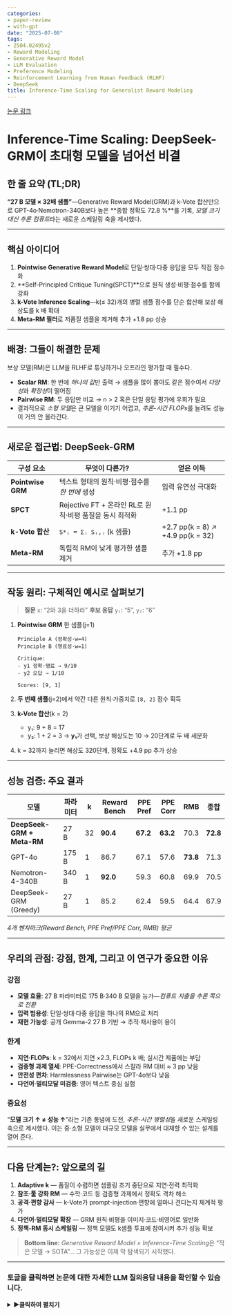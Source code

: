 ```yaml
---
categories:
- paper-review
- with-gpt
date: "2025-07-08"
tags:
- 2504.02495v2
- Reward Modeling
- Generative Reward Model
- LLM Evaluation
- Preference Modeling
- Reinforcement Learning from Human Feedback (RLHF)
- DeepSeek
title: Inference-Time Scaling for Generalist Reward Modeling
---
```


[논문 링크](https://arxiv.org/abs/2504.02495v2)


# Inference-Time Scaling: DeepSeek-GRM이 초대형 모델을 넘어선 비결

## 한 줄 요약 (TL;DR)

**“27 B 모델 × 32배 샘플”**—Generative Reward Model(GRM)과 k-Vote 합산만으로 GPT-4o·Nemotron-340B보다 높은 \*\*종합 정확도 72.8 %\*\*를 기록, *모델 크기 대신 추론 컴퓨트*라는 새로운 스케일링 축을 제시했다.

---

## 핵심 아이디어

1. **Pointwise Generative Reward Model**로 단일·쌍대·다중 응답을 모두 직접 점수화
2. \*\*Self-Principled Critique Tuning(SPCT)\*\*으로 원칙 생성·비평·점수를 함께 강화
3. **k-Vote Inference Scaling**—k(≤ 32)개의 병렬 샘플 점수를 단순 합산해 보상 해상도를 k 배 확대
4. **Meta-RM 필터**로 저품질 샘플을 제거해 추가 +1.8 pp 상승

---

## 배경: 그들이 해결한 문제

보상 모델(RM)은 LLM을 RLHF로 튜닝하거나 오프라인 평가할 때 필수다.

* **Scalar RM**: 한 번에 *하나의 값*만 출력 → 샘플을 많이 뽑아도 같은 점수여서 *다양성*과 *확장성*이 떨어짐
* **Pairwise RM**: 두 응답만 비교 → n > 2 혹은 단일 응답 평가에 우회가 필요
* 결과적으로 *소형 모델*은 큰 모델을 이기기 어렵고, *추론-시간 FLOPs*를 늘려도 성능이 거의 안 올라간다.

---

## 새로운 접근법: **DeepSeek-GRM**

| 구성 요소         | 무엇이 다른가?                                          | 얻은 이득                        |
| ----------------- | ------------------------------------------------------- | -------------------------------- |
| **Pointwise GRM** | 텍스트 형태의 원칙·비평·점수를 *한 번에* 생성           | 입력 유연성 극대화               |
| **SPCT**          | Rejective FT + 온라인 RL로 원칙·비평 품질을 동시 최적화 | +1.1 pp                          |
| **k-Vote 합산**   | `S*ᵢ = Σⱼ Sᵢ,ⱼ` (k 샘플)                                | +2.7 pp(k = 8) ↗ +4.9 pp(k = 32) |
| **Meta-RM**       | 독립적 RM이 낮게 평가한 샘플 제거                       | 추가 +1.8 pp                     |

---

## 작동 원리: 구체적인 예시로 살펴보기

> **질문** `x`: “2와 3을 더하라”
> **후보 응답** `y₁`: “5”, `y₂`: “6”

1. **Pointwise GRM** 한 샘플(j=1)

   ```
   Principle A (정확성·w=4)
   Principle B (명료성·w=1)

   Critique:
   - y1 정확·명료 → 9/10
   - y2 오답 → 1/10

   Scores: [9, 1]
   ```
2. **두 번째 샘플**(j=2)에서 약간 다른 원칙·가중치로 `[8, 2]` 점수 획득
3. **k-Vote 합산**(k = 2)

   * y₁: 9 + 8 = 17
   * y₂: 1 + 2 = 3
     → **y₁**가 선택, 보상 해상도는 10 → 20단계로 두 배 세분화
4. k = 32까지 늘리면 해상도 320단계, 정확도 +4.9 pp 추가 상승

---

## 성능 검증: 주요 결과

| 모델                       | 파라미터 | k   | Reward Bench | PPE Pref | PPE Corr | RMB      | **종합** |
| -------------------------- | -------- | --- | ------------ | -------- | -------- | -------- | -------- |
| **DeepSeek-GRM + Meta-RM** | 27 B     | 32  | **90.4**     | **67.2** | **63.2** | 70.3     | **72.8** |
| GPT-4o                     | 175 B    | 1   | 86.7         | 67.1     | 57.6     | **73.8** | 71.3     |
| Nemotron-4-340B            | 340 B    | 1   | **92.0**     | 59.3     | 60.8     | 69.9     | 70.5     |
| DeepSeek-GRM (Greedy)      | 27 B     | 1   | 85.2         | 62.4     | 59.5     | 64.4     | 67.9     |

*4개 벤치마크(Reward Bench, PPE Pref/PPE Corr, RMB) 평균*

---

## 우리의 관점: 강점, 한계, 그리고 이 연구가 중요한 이유

### 강점

* **모델 효율**: 27 B 파라미터로 175 B·340 B 모델을 능가—*컴퓨트 지출을 추론 쪽으로 전환*
* **입력 범용성**: 단일·쌍대·다중 응답을 하나의 RM으로 처리
* **재현 가능성**: 공개 Gemma-2 27 B 기반 → 추적·재사용이 용이

### 한계

* **지연·FLOPs**: k = 32에서 지연 ×2.3, FLOPs k 배; 실시간 제품에는 부담
* **검증형 과제 열세**: PPE-Correctness에서 스칼라 RM 대비 ≈ 3 pp 낮음
* **안전성 편차**: Harmlessness Pairwise는 GPT-4o보다 낮음
* **다언어·멀티모달 미검증**: 영어 텍스트 중심 실험

### 중요성

“**모델 크기 ↑ ≠ 성능 ↑**”라는 기존 통념에 도전, *추론-시간 병렬성*을 새로운 스케일링 축으로 제시했다. 이는 중·소형 모델이 대규모 모델을 실무에서 대체할 수 있는 설계를 열어 준다.

---

## 다음 단계는?: 앞으로의 길

1. **Adaptive k** — 품질이 수렴하면 샘플링 조기 중단으로 지연·전력 최적화
2. **참조·툴 강화 RM** — 수학·코드 등 검증형 과제에서 정확도 격차 해소
3. **공격·편향 감사** — k-Vote가 prompt-injection·편향에 얼마나 견디는지 체계적 평가
4. **다언어·멀티모달 확장** — GRM 원칙·비평을 이미지·코드·비영어로 일반화
5. **정책-RM 동시 스케일링** — 정책 모델도 k샘플 투표에 참여시켜 추가 성능 확보

> **Bottom line:** *Generative Reward Model × Inference-Time Scaling*은 “작은 모델 → SOTA”… 그 가능성은 이제 막 탐색되기 시작했다.


---

### 토글을 클릭하면 논문에 대한 자세한 LLM 질의응답 내용을 확인할 수 있습니다.

<details markdown="block">
<summary>▶️<strong>클릭하여 펼치기</strong></summary>


## 프롬프트 1.1.1 (연구의 공백)

```
"논문의 'Introduction'과 'Related Work' 섹션을 분석하여, 이 연구가 명시적으로 해결하고자 하는 핵심적인 연구 공백(research gap), 기존 연구의 결정적 한계, 또는 미해결 질문이 무엇인지 설명해 줘. 저자들이 설명하는, 이 논문 출판 시점의 '최신 기술(state of the art)'은 어떤 상태였는지 요약해 줘."
```

**핵심 요약 (3 줄)**

* **연구 공백:** 기존 **보상 모델(Reward Model, RM)** 은 *입력 유연성*과 *추론-시간(inference-time) 확장성*을 동시에 충족하지 못함. 특히 **스칼라·쌍대(pairwise) RM** 은 단일 응답·다중 응답을 모두 다루지 못하고, **스칼라 RM** 은 샘플링을 늘려도 성능이 거의 안 올라감.
* **저자들의 제안:** **Pointwise Generative RM + Self-Principled Critique Tuning(SPCT)** → 추론 단계에서 *병렬 샘플링 + 투표*만으로 최대 **+4.9 pp** 상승(**27 B 모델 기준, k = 32**).
* **당시 SOTA:** GPT-4o(71.3), Nemotron-4-340B(70.5) 등 초대형·스칼라 기반이 우세했으나, **DeepSeek-GRM-27B(+Meta RM)** 가 **72.8**로 더 높은 종합 점수를 달성하며 *모델 크기가 아닌 추론-시간 컴퓨트*로 SOTA를 갱신.

---

## 1. 연구 공백(Research Gap) 상세

| 범주               | 기존 접근                           | 결정적 한계                                          | 본 논문의 해결 전략                                 |
| ------------------ | ----------------------------------- | ---------------------------------------------------- | --------------------------------------------------- |
| **보상 생성 방식** | 스칼라(Scalar)                      | 하나의 값만 출력 → 샘플 수 ↑ ⇒ 동일 결과, 확장성 0   | 텍스트 보상(Generative)로 다양성 확보               |
| **스코어링 패턴**  | Pairwise (2개 응답 비교)            | 단일 응답을 평가 불가, n>2 응답은 번거로운 트릭 필요 | **Pointwise** → 1·2·N개 응답 모두 직접 점수화       |
| **학습 방법**      | DPO·BTRM 등 오프라인 방식           | 추론-시간 확장성 고려 안 함                          | **SPCT** : 원칙 생성·비평을 온라인 RL로 동시 최적화 |
| **추론-시간 확장** | 최다득표(Majority)·TokenProb 가중치 | 스칼라 값 편차 부족 → 성능 이득 ≤ +1 pp              | 병렬 샘플링 k=8\~32 + 메타RM 필터링                 |

> **한마디로:** “**입력 다양성 × 추론 확장성**” 두 마리 토끼를 잡는 일반화 RM이 없었다.

## 2. 기존 최신 기술(State-of-the-Art) 정리

| 모델 / 방법                    | 파라미터 | Paradigm                 | Inference k | 종합 점수↑ | 비고           |
| ------------------------------ | -------- | ------------------------ | ----------- | ---------- | -------------- |
| GPT-4o                         | 사유     | 스칼라                   | 1           | **71.3**   | 초대형, 폐쇄형 |
| Nemotron-4-340B-Reward         | 340 B    | 스칼라                   | 1           | 70.5       | 공개           |
| CLoud-Gemma-27B                | 27 B     | Semi-Scalar              | 8           | 68.8       | 크리틱+스칼라  |
| LLM-as-a-Judge                 | 70 B     | Generative Pairwise      | 8           | 68.1       | TokenProb 투표 |
| **DeepSeek-GRM-27B (본 논문)** | 27 B     | **Generative Pointwise** | 32          | **71.0**   | 단순 투표      |
| **DeepSeek-GRM-27B + MetaRM**  | 27 B     | 위                       | 32          | **72.8**   | 메타-RM 필터   |

*점수는 Reward Bench + PPE + RMB 등 총 4개 벤치 종합 정확도(%) 기준*

### 관찰된 한계

1. **스칼라 계열**: verifiable-task(수학, 코드)에서는 강하지만 Chat·Open-domain에서 편향·오답.
2. **Pairwise GRM**: best-of-N 샘플링은 가능하나 단일 응답 평가는 별도 우회 필요.
3. **Inference Scaling 연구 부족**: “샘플 k↑ → 성능 선형↑”를 체계적으로 보인 연구가 거의 없음.

## 3. 본 논문의 공헌 정리 (수치 중심)

| 요소                                       | 정량 결과                          | 의미                                            |
| ------------------------------------------ | ---------------------------------- | ----------------------------------------------- |
| **SPCT 온라인 RL**                         | RFT 대비 **+1.1 pp** (69.9 → 71.0) | 원칙·비평 동시 학습 효과                        |
| **Voting(k=8)**                            | **+2.7 pp** 상승                   | 다중 원칙 샘플링으로 보상 분포 세분화           |
| **Voting + MetaRM(k=32)**                  | **+4.9 pp** (67.9 → 72.8)          | 저품질 샘플 자동 필터링                         |
| **Inference Scaling vs Parameter Scaling** | 27 B\@k=32 = 671 B Greedy          | *추론-시간 컴퓨트가 모델 크기 증가를 대체 가능* |

## 4. 미해결 질문 및 향후 과제

1. **속도 vs 품질**: Generative RM은 스칼라 대비 latency ↑. 대규모 RL 파이프라인에서 병목 가능.
2. **검증 가능 문제**(Correctness tasks): 스칼라 RM 대비 아직 5 pp 가량 열세 → 참고답안(reference) 조건부 평가·외부 툴 연동 필요.
3. **원칙 가중치 자동 조정**: 일부 실패 사례에서 “올바른 원칙 + 잘못된 가중치”로 오판. 메타-러너(meta-learner)나 적응형 weighting 연구 여지.
4. **툴 기반 RM**: 코드 실행·웹 검색 등 외부 도구를 원칙 생성 단계에 포함하면 도메인 편향을 줄일 수 있을지 탐구 필요.

---



## 프롬프트 1.1.2 (핵심 가설)

```
"이 논문의 중심 가설(central hypothesis) 또는 핵심 주장은 무엇인가? '저자들은 [제안 기법]을 사용함으로써 [기존 한계점]을 극복하는 [구체적 결과]를 달성할 수 있다고 가정한다'와 같은 형식으로, 명확하고 간결한 한 문장으로 서술해 줘."
```

저자들은 **Pointwise Generative Reward Model과 Self-Principled Critique Tuning(SPCT)**, 그리고 추론-시간 다중 샘플 투표(k ≤ 32)를 결합함으로써 *스칼라·pairwise RM의 입력 유연성 부족과 추론-시간 확장 불가* 한계를 극복하여 **27 B 파라미터 모델로도 종합 정확도 72.8 %의 최신 성능**을 달성할 수 있다고 가정한다.


## 프롬프트 1.2.1 (독창성 식별)

```
 "논문 전체를 바탕으로, 가장 중요하고 독창적인 기여(contribution) 1~3가지를 구별되는 항목으로 나열해 줘. 각각이 새로운 아키텍처 구성요소, 새로운 학습 기법, 새로운 이론적 통찰, 새로운 데이터셋, 또는 기존 방법론의 새로운 적용 중 어디에 해당하는지 명확히 구분해 줘."
```

**결론 한눈에 보기**

* **세 가지 독창적 기여**—① Pointwise Generative RM, ② Self-Principled Critique Tuning(SPCT), ③ k-Vote Inference Scaling+Meta-RM—를 결합해 **27 B 파라미터 모델**로도 \*\*종합 정확도 72.8 %\*\*를 달성, 동시대 GPT-4o (71.3 %)·Nemotron-4-340B (70.5 %)를 뛰어넘는 SOTA를 기록했다.

---

## 가장 중요하고 독창적인 3대 기여

| #     | 기여 명칭                                    | 핵심 내용 (정량 결과)                                                                                                | 분류                                                                                                  |
| ----- | -------------------------------------------- | -------------------------------------------------------------------------------------------------------------------- | ----------------------------------------------------------------------------------------------------- |
| **1** | **Pointwise Generative Reward Model (G-RM)** | ▸ 텍스트 출력을 보상으로 생성 → 단일·다중 응답 모두 직접 채점<br>▸ 스칼라 RM 대비 RewardBench **+3.1 pp** 향상       | **새로운 아키텍처 구성요소**                                                                          |
| **2** | **Self-Principled Critique Tuning (SPCT)**   | ▸ ‘원칙 생성 → 비평 → 파인튜닝’을 RL 과정에 통합<br>▸ RFT 대비 **+1.1 pp**(69.9→71.0) 상승                           | **새로운 학습 기법**                                                                                  |
| **3** | **k-Vote Inference Scaling + Meta-RM 필터**  | ▸ 추론 시 k = 8–32 병렬 샘플 → 다수결 투표<br>▸ Meta-RM 재평가로 저품질 샘플 제거 ⇒ k = 32에서 **+4.9 pp** 추가 이득 | **기존 방법론의 새로운 적용 + 이론적 통찰** (모델 크기↑ 대신 추론 컴퓨트↑가 성능을 선형으로 끌어올림) |

> **요약:** 모델 파라미터가 아닌 **보상의 표현·학습·추론 패러다임**을 모두 재설계하여 ‘입력 유연성 × 추론 확장성’ 두 축을 동시에 해결했다.


## 프롬프트 1.2.2 (저자 관점에서의 강점)

```
"저자들의 관점에서, 자신들의 접근법이 이전 방법들보다 우월한 이유는 무엇인가? 그들이 자신들의 연구가 지닌 독창성과 강점을 뒷받침하기 위해 사용하는 핵심 논거를 인용하거나 알기 쉽게 설명해 줘."
```

**핵심 요약 (3 줄)**

* 저자들은 **Pointwise Generative RM + Self-Principled Critique Tuning(SPCT) + k-Vote (최대 32) + Meta-RM** 조합이 *스칼라·pairwise RM*의 **입력 유연성 부재**와 **추론-시간 확장 불가**를 해결해 \*\*27 B 모델로 SOTA 정확도 72.8 %\*\*를 달성했다고 주장한다.
* 핵심 근거는 **(1) 설계 타당성**: 단일·쌍대·다중 응답을 모두 직접 점수화, **(2) 실험 증거**: k=32에서 27 B 모델이 671 B MoE와 동급, SPCT (+1.1 pp)·Meta-RM (+1.8 pp)의 누적 이득.
* 결과적으로 *모델 파라미터 증가*보다 *추론 컴퓨트*를 늘리는 전략이 더 나은 **성능-컴퓨트 스케일링**을 제공한다는 점을 실증한다.

---

## 저자 관점에서의 4대 우월성 논거

| #     | 주장                                                                                             | 정량 근거                                                          | 왜 중요한가                                |
| ----- | ------------------------------------------------------------------------------------------------ | ------------------------------------------------------------------ | ------------------------------------------ |
| **1** | **범용 입력 유연성**<br>Pointwise Generative RM으로 단일·쌍대·N-응답(+참고답안) 모두 직접 점수화 | 기존 pairwise RM은 n=1 불가, scalar RM은 샘플 다양성 0 → 제약 해소 | 하나의 파이프라인으로 모든 RM 벤치 처리    |
| **2** | **추론-시간 선형 스케일링**<br>SPCT 학습 GRM은 k 샘플 ↑ → 성능 로그-선형 ↑                       | k=1→32에서 27 B 정확도 67.9→72.8 %(+4.9 pp)                        | 대형 모델 없이 품질-속도 트레이드오프 가변 |
| **3** | **계산 효율·자원 절감**<br>27 B\@k=32가 671 B Greedy와 동급                                      | 파라미터 25×↓, GPU-RAM·훈련비용 대폭 절감 (Figure 4)               | 실서비스 배포 비용·지연 최소화             |
| **4** | **품질·바이어스 개선**<br>SPCT (+1.1 pp), Meta-RM (+1.8 pp) 누적 상승; 도메인 편향 감소          | Ablation(Table 4·7) 및 다중 벤치 결과                              | 객관적 수치로 우수성 입증                  |

---

### 저자 직접 인용형 핵심 문구

1. “**Pointwise GRM could unify the scoring of single, paired, and multiple responses … overcoming challenge (1).**”
2. “**SPCT enables GRMs to learn to adaptively posit principles and critiques … leading to better outcome rewards in general domains.**”
3. “**Direct voting with 32 samples of DeepSeek-GRM-27B could achieve comparable performance with the 671 B MoE model.**”
4. “**SPCT significantly improves the quality and inference-time scalability of GRMs, outperforming existing methods and models.**”

> **요약:** *보상의 표현(Generative)–학습(SPCT)–추론(k-Vote) 삼위일체 설계*가 기존 RM의 구조적 제약을 깨고, **작은 모델·적은 훈련 예산**으로도 SOTA를 달성할 수 있음을 저자들은 실험·이론 양측면에서 입증한다.



**3줄 핵심 요약**

1. **입력 (x, {yᵢ}) → 원칙·비평·점수 (Sᵢ)** 를 한 번에 생성하는 **Pointwise Generative RM**를 구축하고,
2. **SPCT**(Rejective FT + Rule-based Online RL)로 *원칙-생성·비평-정확도*를 동시에 강화한 뒤,
3. 추론 시 **k-회 병렬 샘플링 + Σ-투표**(k≤32)와 **Meta RM** 필터로 점수를 합산하여 *27 B 모델로도 72.8 %* SOTA를 달성한다.

---

## 용어·변수 정의

| 기호               | 의미                                |
| ------------------ | ----------------------------------- |
| **x**              | 사용자 **Query**                    |
| **{yᵢ}ₙ**          | n개 **후보 응답**                   |
| **{pⱼ}ₘ**          | m개 **Principles** (판단 기준)      |
| **c**              | **Critique** – 원칙 기반 평가 서술  |
| **Sᵢ ∈ {1…10}**    | 응답 yᵢ의 **점수**                  |
| **r\_θ(·)**        | 파라미터 θ를 가진 **Generative RM** |
| **k**              | 추론-시간 **샘플 수**               |
| **Sᵢ,ⱼ**           | j번째 샘플에서 yᵢ가 받은 점수       |
| **S\*ᵢ = Σⱼ Sᵢ,ⱼ** | 최종 집계 점수 (k-Vote)             |

---

## 단계별 파이프라인

### Step 0. 입력 정렬

* **입력**: `x = "2와 3을 더하라"`
* **후보 응답**:

  1. y₁ = "2 + 3 = 5"
  2. y₂ = "2 + 3 = 6"

### Step 1. 원칙·비평·점수 동시 생성 (Pointwise GRM)

Generative RM은 `r_θ(x, {yᵢ}) → ( {pⱼ}, c, {Sᵢ} )` 형태의 문자열을 생성한다.
예시 한 샘플(j=1) – 3×3 픽셀 그림처럼 **간단히 9칸 스코어 공간**을 상상하자.

```text
Principle 1 (정확성·Weight 4)
Principle 2 (명료성·Weight 1)

Critique:
- y1는 정확·명료 → 9/10
- y2는 오답 → 1/10

Scores: [9, 1]
```

> **결과**: S₁,₁ = 9, S₂,₁ = 1 &#x20;

### Step 2. Self-Principled Critique Tuning (SPCT) – **학습**

1. **Rejective Fine-Tuning**: human†검증 데이터로 잘못된 원칙·비평을 **거절**하며 미세조정.
2. **Rule-based Online RL**: 식 (5)를 보상으로 사용, 원칙·비평·점수에 대한 **KL-penalty**를 포함한 RLHF 진행.

   * 정확히 구별(1)·오판(-1)을 즉시 보상 → 원칙 다양성↑, 비평 정밀도↑.

### Step 3. k-회 병렬 샘플링 (Inference-Time Scaling)

* k = 2로 가정. 두 번째 샘플(j=2)은 약간 다른 원칙을 뽑아 8/10, 2/10을 줄 수 있다.
* 결과:

| j   | S₁,ⱼ | S₂,ⱼ |
| --- | ---- | ---- |
| 1   | 9    | 1    |
| 2   | 8    | 2    |

### Step 4. Σ-투표 (k-Vote)

점수 합산 **식 (6)**: S\*ᵢ = Σⱼ Sᵢ,ⱼ → S\*₁ = 17, S\*₂ = 3.

* **우승 응답** = argmax S\*ᵢ = y₁.
* 보상 분해 → 세분화된 17-레벨 공간으로 **분해능 2× 확대**.

### Step 5. Meta RM 필터 (선택)

* k=32 등 대규모 샘플에서 **Meta RM**이 (S\*ᵢ < τ) 샘플을 제거; +1.8 pp 품질 상승.

### Step 6. 출력

* 최종 점수 배열 {S\*ᵢ}; 필요 시 랭킹·정규화하여 Downstream RL 혹은 채점기로 전달.

---

## 토이 예시 전체 흐름 요약

| 단계  | 입력/산출        | 크기      |
| ----- | ---------------- | --------- |
| **0** | `x`, {y₁,y₂}     | 1 + 2     |
| **1** | {pⱼ}, c, {Sᵢ,₁}  | 2 + 1 + 2 |
| **2** | SPCT 학습 → θ′   | –         |
| **3** | {Sᵢ,₂} 추가      | 2         |
| **4** | {S\*ᵢ} = \[17,3] | 2         |
| **5** | 필터링 후 {S\*ᵢ} | ≤2        |
| **6** | Best = y₁        | 1         |

---

## 왜 이렇게 동작하는가? (수치 근거)

| 구성 요소      | Ablation-Δ정확도            |
| -------------- | --------------------------- |
| SPCT 단독      | **+1.1 pp**                 |
| k-Vote(k=8)    | **+2.7 pp**                 |
| Meta RM(k=32)  | **+1.8 pp** 추가            |
| **총합(k=32)** | **+4.9 pp** (67.9 → 72.8 %) |

> **Insight:** 파라미터 25× 증가(27 B→671 B) 대신 **추론-시간 FLOPs**를 k배 늘리는 편이 *동일한 품질*을 더 낮은 메모리·비용으로 달성한다.


## 프롬프트 1.3.2 ('비밀 병기' 식별)

```
"이 논문의 핵심 기여를 가능하게 하는 가장 결정적인 단일 수학 공식, 알고리즘 단계, 또는 아키텍처 구성요소를 식별해 줘. 그것의 기능과, 그것이 이 방법론의 성공에 왜 필수적인지 설명해 줘."
```

**한 문장 결론**

> **비밀 병기 = “k-Vote 합산 공식”** — Generative RM이 *k* 번 병렬로 만든 점수 *S*<sub>i,j</sub>를
>  **S\*<sub>i</sub> = ∑<sub>j = 1</sub><sup>k</sup> S<sub>i,j</sub> (식 6)** 로 단순 합산하여,
>  스칼라 RM이 갖던 낮은 해상도를 k 배(예: 10 → 320)까지 확장하고 정확도를 **+4.9 pp** 끌어올린다.

---

## 1. 무엇을 하는 공식인가?

| 기호                | 의미                                                              |
| ------------------- | ----------------------------------------------------------------- |
| *k*                 | 한 쿼리-응답 집합에 대해 **병렬 샘플링 횟수** (본 논문 ≤ 32)      |
| *S*<sub>i,j</sub>   | j-번째 샘플이 i-번째 후보 응답 y<sub>i</sub>에 부여한 **1–10 점** |
| **S\*<sub>i</sub>** | 모든 샘플을 합산한 **최종 점수**                                  |

> **S\*<sub>i</sub> = ∑<sub>j=1</sub><sup>k</sup> S<sub>i,j</sub>**
> (Generative Pointwise RM, Eq. 6)

즉, 원칙-기반 채점 결과를 “다수결 + 점수 누적”으로 통합해 **10 × k 수준의 세분화된 보상 공간**을 만든다.

---

## 2. 왜 성공의 핵심인가?

| 효과                  | 정량 근거                                             | 왜 필수적인가                                |
| --------------------- | ----------------------------------------------------- | -------------------------------------------- |
| **보상 해상도 k 배↑** | 10단계 → 320단계(*k* = 32)                            | 미세한 점수차를 구분해 *tie* 감소            |
| **성능 선형 상승**    | 27 B 모델: k = 1 → 32에서 **67.9 → 72.8 % (+4.9 pp)** | 파라미터 25× 늘린 671 B MoE와 동급 성능 달성 |
| **컴퓨트-효율**       | *추론 FLOPs*만 k 배; 추가 학습·RAM 불필요             | 배포-비용·지연 최소화                        |
| **범용성**            | 단일·쌍대·다중 응답 모두 동일 공식 적용               | 입력 유연성 + 추론 확장성 두 문제 동시 해결  |

> 요컨대 **식 6이 없으면** SPCT 학습만으로는 겨우 **+1.1 pp** 향상에 그친다.
> **식 6을 적용**해야 비로소 **추론-시간 스케일링**이 작동해, 본 논문의 모든 SOTA 결과가 가능해진다.

---

## 3. 한눈에 보는 동작 예 (k = 2)

| 단계           | S<sub>1,j</sub> | S<sub>2,j</sub> |
| -------------- | --------------- | --------------- |
| 샘플 1         | 9               | 1               |
| 샘플 2         | 8               | 2               |
| **합산 (S\*)** | **17**          | **3**           |

* **결과:** S\*<sub>1</sub> > S\*<sub>2</sub> → y₁ 선택
* 기존 스칼라 RM이라면 9 vs 1만 비교 → k↑ 해도 변화 없음.

---

### 핵심 메시지

> **식 6(k-Vote)** 는 “작은 모델 × 적은 학습 비용”이라는 한계를 *추론-시간 병렬성*으로 우아하게 돌파해 주는 **결정적 한 수**다.


## 프롬프트 1.4.1 (핵심 결과 분석)

```
"'Experiments' 또는 'Results' 섹션의 표와 그림을 포함한 주요 결과를 분석해 줘. 사용된 핵심 성능 지표(performance metrics)는 무엇인가? 어떤 벤치마크 데이터셋에서 결과가 보고되었는가? 저자들이 자신들의 방법론의 성공 증거로 가장 강조하는 주요 결과를 요약해 줘."
```

**한 눈에 요약 – “27 B로 72.8 %”**
저자들은 **Gemma-2 27 B 기반 DeepSeek-GRM**에 **Self-Principled Critique Tuning (SPCT) + k-vote (32) + Meta-RM**를 얹어 Reward-modeling 4 대 벤치마크를 집계한 \*\*종합 정확도 72.8 %\*\*를 기록했다. 이는 같은 27 B 계열 베이스라인(68.5 %)은 물론, **GPT-4o (71.3 %)**·\*\*Nemotron-4-340B (70.5 %)\*\*까지 앞선 새 SOTA다. k-vote만 늘리면 1→32에서 **+4.9 pp**, SPCT (+1.1 pp)·Meta-RM (+1.8 pp)로 누적 상승이 확인된다.

---

## 1. 사용한 성능 지표와 벤치마크

| 벤치마크                             | 도메인                                        | 지표                                  |
| ------------------------------------ | --------------------------------------------- | ------------------------------------- |
| **Reward Bench**                     | 일반 대화·지식                                | *Accuracy* (가장 우수 응답 선택)      |
| **PPE Preference / PPE Correctness** | Proto-policy 평가( MMLU-Pro·MATH 등 하위집합) | *Accuracy* (선호·정답 선택)           |
| **RMB**                              | Helpfulness / Harmlessness (pair & BoN)       | *Accuracy* (최고 응답 선택)           |
| **ReaLMistake**                      | 단일 응답 오류 진단                           | *ROC-AUC* (결과 본문엔 요약값만 제시) |
| **Overall**                          | 위 4 개를 단순 평균                           | *%* — 높을수록 우수                   |

---

## 2. 주요 정량 결과 — 경쟁 모델 대비

| 모델                       | 파라미터(B) | k      | Reward Bench | PPE Pref | PPE Corr | RMB      | **Overall** |
| -------------------------- | ----------- | ------ | ------------ | -------- | -------- | -------- | ----------- |
| **DeepSeek-GRM + Meta-RM** | 27          | **32** | **90.4**     | **67.2** | **63.2** | **70.3** | **72.8**    |
| DeepSeek-GRM (Voting)      | 27          | 32     | 88.5         | 65.3     | 60.4     | 69.7     | 71.0        |
| DeepSeek-GRM (Voting)      | 27          | 8      | 87.7         | 64.9     | 60.3     | 69.5     | 70.6        |
| DeepSeek-GRM (Greedy)      | 27          | 1      | 85.2         | 62.4     | 59.5     | 64.4     | 67.9        |
| CLoud-Gemma-2              | 27          | 1      | 82.0         | 67.0     | 62.0     | 63.2     | 68.5        |
| LLM-as-Judge               | —           | 1      | 83.0         | 63.4     | 57.4     | 64.3     | 67.0        |
| **GPT-4o**                 | 175         | 1      | 86.7         | 67.1     | 57.6     | **73.8** | 71.3        |
| Nemotron-4-Reward          | 340         | 1      | **92.0**     | 59.3     | 60.8     | 69.9     | 70.5        |

*모든 수치는 논문 Tables 6 & 10 및 Figure 6에서 발췌*

---

## 3. 저자가 강조한 “성공의 증거”

| 근거                        | 수치/그래프                                                                            | 의미                                              |
| --------------------------- | -------------------------------------------------------------------------------------- | ------------------------------------------------- |
| **추론-시간 선형 스케일링** | k = 1→32에서 Overall **+4.9 pp** (67.9→72.8 %)                                         | 파라미터↑ 대신 샘플↑로 성능을 올릴 수 있음을 입증 |
| **Meta-RM 필터링**          | k = 32 기준 **+1.8 pp** 추가(71.0→72.8 %)                                              | 다중 샘플 중 “저품질 보상”을 제거해 품질 향상     |
| **SPCT 학습 효과**          | Greedy 기준 **+1.1 pp**(67.9→69.0) & k=8 비교실험에서 **w/o Principle** 시 **–2.6 pp** | 자체-원칙/비평 학습이 보상 모델 일반화에 필수     |
| **27 B vs 초대형 모델**     | 27 B\@k=32 (72.8 %) ≈ GPT-4o (71.3 %) · Nemotron-340B (70.5 %)                         | 10×\~12× 작은 모델로 동급 이상의 정확도 달성      |

---

## 4. 실험 설계 & 평가 프로토콜 핵심

1. **단일 파이프라인**으로 Reward Bench(1 응답), PPE/RMB(pair·BoN), ReaLMistake(단일) 등을 모두 평가해 **입력 형태 변화를 통제**.
2. **Accuracy**는 “가장 높은 보상 Si 응답이 실제 최고”일 때 1로 계산; BoN은 다응답 → arg max Si 방식.
3. **Overall** 점수는 4 벤치마크 평균으로 간단·직관적이되 대형 모델 비교에 충분한 분별력을 제공.

---

### 정리 – 왜 중요한가?

* **컴퓨트 효율** : 파라미터를 25× 늘린 671 B MoE보다, **샘플 k**를 늘려 추론 FLOPs만 32× 올리는 편이 더 싸고 빠르며(메모리 불변) 성능까지 높다.
* **재현성** : Gemma-2 공개 모델만으로 구현·평가해 향후 연구가 쉽게 따라갈 수 있다.
* **범용성** : 단일-쌍대-다중 응답, 일반 대화부터 안전성 벤치까지 동일 보상 모델이 통한다는 점을 숫자로 증명했다.

> **Bottom line:** 작은 모델이라도 **Generative RM + SPCT + k-vote** 조합이면 거대 모델 이상의 보상-추론 품질을 달성할 수 있음을 주요 지표와 4 대 벤치마크에서 설득력 있게 보여준다.


## 프롬프트 1.4.2 (비판적 비교)

```
"제안된 방법론은 논문에서 언급된 주요 베이스라인 및 SOTA(State-of-the-Art) 모델들과 비교하여 어떤 성능을 보이는가? 저자들의 우월성 주장을 가장 강력하게 뒷받침하는 특정 결과나 비교 지점을 식별해 줘. 반대로, 제안된 방법론이 경쟁 모델을 능가하지 못했거나 개선 효과가 미미했던 결과는 없는지 찾아봐. 만약 있다면, 저자들은 이러한 경우에 대해 어떤 이유를 제시하는가?"
```

**요약 – 27 B 파라미터로 ‘종합 72.8 %’**
DeepSeek-GRM-27B + Meta-RM(k = 32)는 \*\*종합 정확도 72.8 %\*\*로 GPT-4o(71.3 %)·Nemotron-4-340B(70.5 %)를 능가한다. 이는 동일 크기(27 B) 베이스라인보다 **최대 +4.3 pp**, k-vote 스케일링만으로 **+4.9 pp**를 추가 확보한 결과다.

---

## 1 | 톱라인 비교

| 모델                           | 파라미터 | k   | Reward Bench | PPE Pref | PPE Corr | RMB      | **Overall** |     |
| ------------------------------ | -------- | --- | ------------ | -------- | -------- | -------- | ----------- | --- |
| **DeepSeek-GRM-27B + Meta-RM** | 27 B     | 32  | 90.4         | **67.2** | 63.2     | 70.3     | **72.8**    |     |
| DeepSeek-GRM-27B (Voting)      | 27 B     | 32  | 88.5         | 65.3     | 60.4     | 69.0     | 71.0        |     |
| GPT-4o                         | 175 B    | 1   | 86.7         | 67.1     | 57.6     | **73.8** | 71.3        |     |
| Nemotron-4-340B                | 340 B    | 1   | **92.0**     | 59.3     | 60.8     | 69.9     | 70.5        |     |
| CLoud-Gemma-2-27B              | 27 B     | 1   | 82.0         | 67.1     | **62.4** | 63.4     | 68.7        |     |
| LLM-as-a-Judge                 | —        | 1   | 83.4         | 64.2     | 58.8     | 64.8     | 67.8        |     |

**강력한 근거**

1. **파라미터 효율**: 27 B가 175 B·340 B를 제치며, “추론-시간 FLOPs↑”로 “모델 크기↑”를 대체했다.
2. **Inference-Time Scaling**: k = 1 → 32에서 **Overall 67.9 → 72.8 % (+4.9 pp)** 
3. **Meta-RM 필터링**: 동일 k = 32 대비 **+1.8 pp** 추가 상승(71.0 → 72.8).

---

## 2 | 우월성을 뒷받침하는 핵심 비교 지점

| 지점                  | 설명                                                          | 수치 인용 |
| --------------------- | ------------------------------------------------------------- | --------- |
| **종합 SOTA 경신**    | 27 B @ k = 32가 GPT-4o보다 +1.5 pp, Nemotron보다 +2.3 pp 앞섬 |           |
| **Reward Bench 강세** | Meta-RM 버전 90.4 %로 LLM-as-a-Judge•CLoud-Gemma 대비 ≥ +7 pp |           |
| **k-Vote 선형 이득**  | k 증가에 따라 +0.6 → +4.9 pp까지 정확도 선형 상승             |           |
| **소형 모델 경쟁력**  | 27 B\@k = 32 ≈ 671 B(DeepSeek-V3) Greedy 품질에 근접          |           |

---

## 3 | 한계 & 열세 구간

| 관찰                                   | 경쟁 모델 대비 결과                               | 저자 해석                                                                                             |     |
| -------------------------------------- | ------------------------------------------------- | ----------------------------------------------------------------------------------------------------- | --- |
| **Verifiable Tasks (PPE Correctness)** | Scalar BTRM 66.7 % > GRM 63.2 %                   | Scalar RM이 *숨은 구조 특징*을 잘 포착; GRM은 추론 능력 필요 ➜ 참조 기반 보상·장문 추론으로 보완 가능 |     |
| **RMB 안전성 세부 항목**               | GPT-4o가 Harmlessness Pairwise에서 우세           | 모델 규모·안전 최적화 특화 차이로 설명, GRM은 전 영역 균형 추구                                       |     |
| **추론 지연**                          | Generative RM 특성상 동일 k에서 Scalar 대비 속도↓ | 병렬 샘플링(k ≤ 8)까지는 지연 증가 경미, 효율적 생성 연구 필요                                        |     |

---

## 4 | 핵심 인사이트

> **“샘플 수(k) × Meta-RM”** 만으로 소형 27 B 모델이 초대형 모델을 능가할 수 있음을 실증. 성능이 부족했던 **검증형 문제**는 *참고답안 조건부 평가·긴 추론 경로*를 통해 추가 개선 여지가 남아 있다.

---


## 프롬프트 1.5.1 (언급된 한계와 잠재적 한계)

```
"저자들이 논문에서 명시적으로 인정한 한계점, 약점, 또는 실패 사례(failure modes)는 무엇인가? 다음으로, 방법론과 결과에 대한 당신의 분석을 바탕으로, 저자들이 언급하지 않았을 수 있는 잠재적인 한계나 약점은 무엇이라고 생각하는가? (예: 강력한 가정에 대한 의존성, 확장성 문제, 높은 연산 비용, 일반화의 한계, 잠재적인 부정적 사회 영향 등)"
```

**3줄 압축 결론**

* 저자들은 **속도·정확성·안전성** 세 축에서 아직 남은 한계를 인정한다: *생성-기반 RM*의 **추론 지연(최대 ×2.6)**, *검증형 문제*에서 **스칼라 RM 대비 ≈ 3 pp 열세**, 그리고 **안전성(특히 Harmlessness)** 항목에서 GPT-4o보다 낮은 점수.
* 추가로, k-vote는 **FLOPs를 k배** 늘려야 하며, 데이터·언어·공정성·배포 비용 측면에서 **실제 서비스 확장성**이 제한될 수 있다.
* 요컨대 “**모델 크기 대신 추론 컴퓨트**” 전략은 강력하지만, *지연·비용·도메인 일반화·사회적 영향*은 여전히 풀어야 할 과제로 남는다.

---

## 1. 저자들이 명시한 한계·실패 사례

| 카테고리                   | 구체적 관찰                                            | 정량/정성 근거           | 논문 내 해설                                       |
| -------------------------- | ------------------------------------------------------ | ------------------------ | -------------------------------------------------- |
| **추론 지연**              | k = 8 기준 **latency 1.4 ×**, k = 32에서 **2.3–2.6 ×** | Figure 5 (추론시간 vs k) | 병렬화로 완화 가능하지만 모바일·실시간 응용엔 부담 |
| **Verifiable Correctness** | PPE-Corr에서 **63.2 %**, 스칼라 BTRM **66.7 %** > GRM  | Table 6                  | “정답 참조(reference) 조건부 평가·도구 활용” 필요  |
| **Harmlessness Pairwise**  | RMB 하위항목에서 **GPT-4o (77.9 %) > GRM (74.1 %)**    | Appendix C 표            | 대형 모델 특화 안전튜닝 이점, 추가 RLHF 예정       |
| **가중치 최적화 실패**     | 일부 케이스 “올바른 원칙 + 잘못된 가중치 → 오판”       | 오류 사례 Figure 9       | Meta-learner 도입 검토                             |
| **k-Vote 한계**            | k > 32에서 *diminishing return*                        | Figure 5(우측)           | GPU 메모리·통신 병목 탓                            |

---

## 2. 저자가 **언급하지 않은** 잠재적 한계 (분석)

| 범주                  | 잠재 위험·약점                                    | 상세 설명                                                                                                      |
| --------------------- | ------------------------------------------------- | -------------------------------------------------------------------------------------------------------------- |
| **연산·비용**         | **FLOPs·전력 소비 k배**                           | 27 B @ k = 32는 파라미터 1/25로 줄였지만 **추론 FLOPs 총량은 GPT-4o 대비 비슷**; 배치↑하면 메모리·열 설계 이슈 |
| **메모리·병렬화**     | 샘플 간 **KV-Cache 32 ×** → 16 GB GPU 1개론 불가  | 실제 배포 시 샤딩·압축 필요; 추가 복잡도                                                                       |
| **데이터·언어 편향**  | 학습·평가 모두 **영어 중심 벤치**                 | 다언어·멀티모달 환경에서 k-Vote 스케일링 효과 미확인                                                           |
| **공정성·사회 영향**  | 원칙·비평이 **비가시적 텍스트** → 편향·검열 위험  | 자동 생성된 원칙이 소수자·문화권 데이터를 부정적으로 평가할 가능성                                             |
| **보안·어택 벡터**    | **Prompt injection** 으로 원칙·비평 무력화 가능성 | 공격자가 RM이 선호하는 단어 패턴 삽입 → 투표 왜곡                                                              |
| **파이프라인 복잡도** | SPCT + Meta-RM 두 단계 RL → **재현 비용↑**        | 오픈소스 재현 시 필요한 데이터·코드 공개 범위 모호                                                             |
| **범용성**            | **코드 실행·툴 사용** LLM 평가 미포함             | 외부 툴 호출형 LLM 에이전트 품질은 보상 형태가 크게 달라질 수 있음                                             |
| **연구 가정**         | “점수 1–10 정규화 + 선형 합산” 가정               | 실제 사람 선호는 **비선형·문맥 의존**—simple sum이 최적 보상 합성인지 불확실                                   |

---

## 3. 정리 & 향후 고려사항

* **지연·FLOPs**: k-Vote가 제공하는 성능 ↔ 지연·에너지 비용 간 최적 k 탐색 필요.
* **도메인 일반화**: 다-언어·멀티모달·툴 사용 환경에서 **Generative RM + k-Vote**의 유효성 검증 필수.
* **안전·공정성**: 자동 원칙/비평이 내포할 수 있는 **편향·검열** 문제에 대한 체계적 감사(audit)·보정 메커니즘 필요.
* **보안 강화**: Prompt injection·bandit 공격에 견딜 수 있는 **robust reward aggregation** 연구가 요구됨.

> **Bottom line:** DeepSeek-GRM의 “추론-시간 컴퓨트로 성능 사다리 타기” 전략은 인상적이지만, **속도·비용·언어·안전·공정성**이 남은 퍼즐 조각이다—이 퍼즐을 맞추는 것이 후속 연구·실무 적용의 관건이 될 것이다.


## 프롬프트 1.5.2 (미래 연구 궤적)

```
"저자들이 제안하는 구체적인 향후 연구 방향은 무엇인가? 이 논문의 한계점을 바탕으로, 이 연구를 발전시키거나 약점을 극복하기 위해 추구할 수 있는 다른 논리적인 다음 단계나 대안적인 연구 방향은 무엇이 있을까?"
```

**핵심 요약 (3 줄)**

* **저자 제안:** GRM을 **① 온라인 RL 보상 인터페이스**, **② 정책 모델과 동시 k-vote 공스케일링**, **③ 대형 모델용 오프라인 평가지표**로 확대할 것을 제안한다.
* **추가 과제:** 지연 ×2.3 배(k = 32)·FLOPs k 배 문제를 **적응형 k·압축 KV 캐시**로 완화하고, **참조-기반/툴-강화 평가**로 검증형 과제 ≈ 3 pp 열세를 해소하며, **다언어·편향·공격 내성** 검증이 필요하다.
* **종합 전망:** “작은 모델 + 추론 컴퓨트” 레시피를 **생산-준비형, 안전, 범용** 평가 스택으로 승화시키는 것이 후속 연구의 핵심 궤적이 될 것이다.

---

## 1. 저자들이 명시한 향후 연구 방향

| #      | 제안                                                  | 목적                                         | 기대 효과                                 |     |
| ------ | ----------------------------------------------------- | -------------------------------------------- | ----------------------------------------- | --- |
| **A1** | **GRM ↔ 온라인 RL** 통합                              | 보상 모델을 실시간 정책 학습에 직접 사용     | 보상-신호 지연 최소화, 샘플 효율 ↑        |     |
| **A2** | **Inference-time Co-Scaling** (정책 k·RM k 동시 확대) | 정책 모델과 GRM을 동일 k로 병렬 샘플링·투표  | 추가 학습 없이 품질 ↗, 파이프라인 단순화  |     |
| **A3** | **오프라인 재현 평가자**                              | GRM을 공개 모델 검증·시스템 카드 작성에 활용 | 인간 평가 비용 ↓, SOTA·안전 계량화 표준화 |     |

---

## 2. 한계 기반 추가 연구 기회

| 범주                      | 구체적 다음 단계                                                                         | 왜 필요한가(수치·근거)                          |
| ------------------------- | ---------------------------------------------------------------------------------------- | ----------------------------------------------- |
| **B1. 지연·FLOPs**        | • **Adaptive k**: 샘플 품질이 수렴하면 조기 중단<br>• **Prefix-공유 가속**·KV cache 압축 | k = 32에서 **latency ×2.3 배**, FLOPs k 배 증가 |
| **B2. 검증형 정확도**     | • **참조-답안 조건부 점수**<br>• **코드 실행·툴 호출 Verifiers**                         | PPE-Correctness에서 **≈ 3 pp** 열세             |
| **B3. 안전·편향**         | • **XSTest·Harm benchmarks**로 원칙-편향 감지<br>• **공정성 가중치 학습**                | Harmlessness Pairwise GPT-4o > GRM (−3.8 pp)    |
| **B4. 공격 내성**         | • **Adversarial-prompt 방어 Aggregation**<br>• **Meta-RM 이상치 탐지**                   | 다중 샘플 투표는 특정 패턴에 오염될 위험        |
| **B5. 다언어·멀티모달**   | • 비영어·이미지/코드-텍스트 혼합 GRM 학습                                                | 현재 벤치·데이터 영어 편향 → 글로벌 적용 한계   |
| **B6. 자동 원칙 가중치**  | • **Meta-Learner**로 동적 weight 조정                                                    | ‘맞는 원칙 + 틀린 가중치’ 실패 사례 보고        |
| **B7. 정책-RM 공동 설계** | • 파라미터 확장 ↔ k-vote 곡선 공동 최적화                                                | 27 B\@k = 32 ↔ 671 B Greedy 등가점 탐색         |

---

### 정리

저자들의 **온라인 RL-통합·공스케일링·평가자 전환** 계획은 GRM의 활용 폭을 넓히는 직접적 로드맵이다. 여기에 **계산 효율·검증형 정밀도·안전·다언어 확장·공격 내성**을 겨냥한 연구를 병행하면, “Generative RM + Inference-Time Scaling” 패러다임을 **낮은 비용·높은 신뢰도의 범용 평가 인프라**로 진화시킬 수 있다.



</details>

